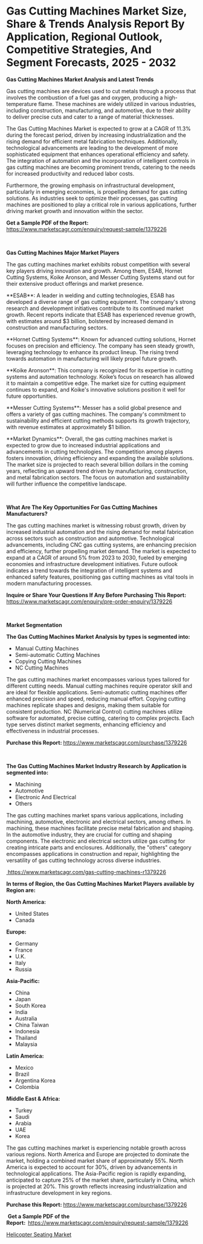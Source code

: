 <p><h1>Gas Cutting Machines Market Size, Share & Trends Analysis Report By Application, Regional Outlook, Competitive Strategies, And Segment Forecasts, 2025 - 2032</h1></p><p><strong>Gas Cutting Machines Market Analysis and Latest Trends</strong></p>
<p><p>Gas cutting machines are devices used to cut metals through a process that involves the combustion of a fuel gas and oxygen, producing a high-temperature flame. These machines are widely utilized in various industries, including construction, manufacturing, and automotive, due to their ability to deliver precise cuts and cater to a range of material thicknesses.</p><p>The Gas Cutting Machines Market is expected to grow at a CAGR of 11.3% during the forecast period, driven by increasing industrialization and the rising demand for efficient metal fabrication techniques. Additionally, technological advancements are leading to the development of more sophisticated equipment that enhances operational efficiency and safety. The integration of automation and the incorporation of intelligent controls in gas cutting machines are becoming prominent trends, catering to the needs for increased productivity and reduced labor costs.</p><p>Furthermore, the growing emphasis on infrastructural development, particularly in emerging economies, is propelling demand for gas cutting solutions. As industries seek to optimize their processes, gas cutting machines are positioned to play a critical role in various applications, further driving market growth and innovation within the sector.</p></p>
<p><strong>Get a Sample PDF of the Report:&nbsp;</strong> <a href="https://www.marketscagr.com/enquiry/request-sample/1379226?utm_campaign=2295&utm_medium=2&utm_source=Github&utm_content=ia&utm_term=18022025&utm_id=gas-cutting-machines">https://www.marketscagr.com/enquiry/request-sample/1379226</a></p>
<p>&nbsp;</p>
<p><strong>Gas Cutting Machines Major Market Players</strong></p>
<p><p>The gas cutting machines market exhibits robust competition with several key players driving innovation and growth. Among them, ESAB, Hornet Cutting Systems, Koike Aronson, and Messer Cutting Systems stand out for their extensive product offerings and market presence.</p><p>**ESAB**: A leader in welding and cutting technologies, ESAB has developed a diverse range of gas cutting equipment. The company's strong research and development initiatives contribute to its continued market growth. Recent reports indicate that ESAB has experienced revenue growth, with estimates around $3 billion, bolstered by increased demand in construction and manufacturing sectors.</p><p>**Hornet Cutting Systems**: Known for advanced cutting solutions, Hornet focuses on precision and efficiency. The company has seen steady growth, leveraging technology to enhance its product lineup. The rising trend towards automation in manufacturing will likely propel future growth.</p><p>**Koike Aronson**: This company is recognized for its expertise in cutting systems and automation technology. Koike’s focus on research has allowed it to maintain a competitive edge. The market size for cutting equipment continues to expand, and Koike's innovative solutions position it well for future opportunities.</p><p>**Messer Cutting Systems**: Messer has a solid global presence and offers a variety of gas cutting machines. The company's commitment to sustainability and efficient cutting methods supports its growth trajectory, with revenue estimates at approximately $1 billion.</p><p>**Market Dynamics**: Overall, the gas cutting machines market is expected to grow due to increased industrial applications and advancements in cutting technologies. The competition among players fosters innovation, driving efficiency and expanding the available solutions. The market size is projected to reach several billion dollars in the coming years, reflecting an upward trend driven by manufacturing, construction, and metal fabrication sectors. The focus on automation and sustainability will further influence the competitive landscape.</p></p>
<p>&nbsp;</p>
<p><strong>What Are The Key Opportunities For Gas Cutting Machines Manufacturers?</strong></p>
<p><p>The gas cutting machines market is witnessing robust growth, driven by increased industrial automation and the rising demand for metal fabrication across sectors such as construction and automotive. Technological advancements, including CNC gas cutting systems, are enhancing precision and efficiency, further propelling market demand. The market is expected to expand at a CAGR of around 5% from 2023 to 2030, fueled by emerging economies and infrastructure development initiatives. Future outlook indicates a trend towards the integration of intelligent systems and enhanced safety features, positioning gas cutting machines as vital tools in modern manufacturing processes.</p></p>
<p><strong>Inquire or Share Your Questions If Any Before Purchasing This Report:</strong> <a href="https://www.marketscagr.com/enquiry/pre-order-enquiry/1379226?utm_campaign=2295&utm_medium=2&utm_source=Github&utm_content=ia&utm_term=18022025&utm_id=gas-cutting-machines">https://www.marketscagr.com/enquiry/pre-order-enquiry/1379226</a></p>
<p>&nbsp;</p>
<p><strong>Market Segmentation</strong></p>
<p><strong>The Gas Cutting Machines Market Analysis by types is segmented into:</strong></p>
<p><ul><li>Manual Cutting Machines</li><li>Semi-automatic Cutting Machines</li><li>Copying Cutting Machines</li><li>NC Cutting Machines</li></ul></p>
<p><p>The gas cutting machines market encompasses various types tailored for different cutting needs. Manual cutting machines require operator skill and are ideal for flexible applications. Semi-automatic cutting machines offer enhanced precision and speed, reducing manual effort. Copying cutting machines replicate shapes and designs, making them suitable for consistent production. NC (Numerical Control) cutting machines utilize software for automated, precise cutting, catering to complex projects. Each type serves distinct market segments, enhancing efficiency and effectiveness in industrial processes.</p></p>
<p><strong>Purchase this Report:&nbsp;</strong><a href="https://www.marketscagr.com/purchase/1379226?utm_campaign=2295&utm_medium=2&utm_source=Github&utm_content=ia&utm_term=18022025&utm_id=gas-cutting-machines">https://www.marketscagr.com/purchase/1379226</a></p>
<p>&nbsp;</p>
<p><strong>The Gas Cutting Machines Market Industry Research by Application is segmented into:</strong></p>
<p><ul><li>Machining</li><li>Automotive</li><li>Electronic And Electrical</li><li>Others</li></ul></p>
<p><p>The gas cutting machines market spans various applications, including machining, automotive, electronic and electrical sectors, among others. In machining, these machines facilitate precise metal fabrication and shaping. In the automotive industry, they are crucial for cutting and shaping components. The electronic and electrical sectors utilize gas cutting for creating intricate parts and enclosures. Additionally, the "others" category encompasses applications in construction and repair, highlighting the versatility of gas cutting technology across diverse industries.</p></p>
<p><a href="https://www.marketscagr.com/gas-cutting-machines-r1379226?utm_campaign=2295&utm_medium=2&utm_source=Github&utm_content=ia&utm_term=18022025&utm_id=gas-cutting-machines">&nbsp;https://www.marketscagr.com/gas-cutting-machines-r1379226</a></p>
<p><strong>In terms of Region, the Gas Cutting Machines Market Players available by Region are:</strong></p>
<p>
    <p> <strong> North America: </strong>
        <ul>
            <li>United States</li>
            <li>Canada</li>
        </ul>
        </p> 
    <p> <strong> Europe: </strong>
        <ul>
            <li>Germany</li>
            <li>France</li>
            <li>U.K.</li>
            <li>Italy</li>
            <li>Russia</li>
        </ul>
        </p> 
    <p> <strong> Asia-Pacific: </strong>
        <ul>
            <li>China</li>
            <li>Japan</li>
            <li>South Korea</li>
            <li>India</li>
            <li>Australia</li>
            <li>China Taiwan</li>
            <li>Indonesia</li>
            <li>Thailand</li>
            <li>Malaysia</li>
        </ul>
        </p> 
    <p> <strong> Latin America: </strong>
        <ul>
            <li>Mexico</li>
            <li>Brazil</li>
            <li>Argentina Korea</li>
            <li>Colombia</li>
        </ul>
        </p> 
    <p> <strong> Middle East & Africa: </strong>
        <ul>
            <li>Turkey</li>
            <li>Saudi</li>
            <li>Arabia</li>
            <li>UAE</li>
            <li>Korea</li>
        </ul>
    </p>
    </p>
<p><p>The gas cutting machines market is experiencing notable growth across various regions. North America and Europe are projected to dominate the market, holding a combined market share of approximately 55%. North America is expected to account for 30%, driven by advancements in technological applications. The Asia-Pacific region is rapidly expanding, anticipated to capture 25% of the market share, particularly in China, which is projected at 20%. This growth reflects increasing industrialization and infrastructure development in key regions.</p></p>
<p><strong>Purchase this Report: </strong><a href="https://www.marketscagr.com/purchase/1379226?utm_campaign=2295&utm_medium=2&utm_source=Github&utm_content=ia&utm_term=18022025&utm_id=gas-cutting-machines">https://www.marketscagr.com/purchase/1379226</a></p>
<p>&nbsp;<strong>Get a Sample PDF of the Report:&nbsp;&nbsp;</strong><a href="https://www.marketscagr.com/enquiry/request-sample/1379226?utm_campaign=2295&utm_medium=2&utm_source=Github&utm_content=ia&utm_term=18022025&utm_id=gas-cutting-machines">https://www.marketscagr.com/enquiry/request-sample/1379226</a></p>
<p><strong></strong></p>
<p><p><a href="https://github.com/AlisaRowe24/Market-Research-Report-List-1/blob/main/helicopter-seating-market.md?utm_campaign=2295&utm_medium=2&utm_source=Github&utm_content=ia&utm_term=18022025&utm_id=gas-cutting-machines">Helicopter Seating Market</a></p></p>